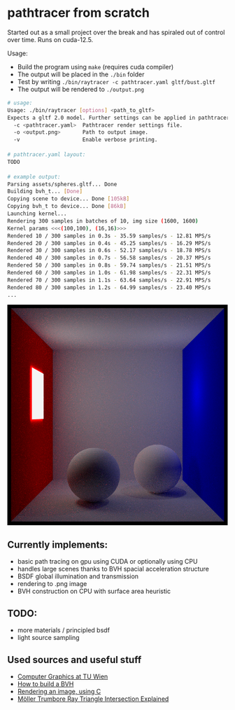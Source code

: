 # pathtracer from scratch

Started out as a small project over the break and has spiraled out of control over time. Runs on cuda-12.5.

Usage:
- Build the program using ```make``` (requires cuda compiler)
- The output will be placed in the ```./bin``` folder
- Test by writing ```./bin/raytracer -c pathtracer.yaml gltf/bust.gltf ```
- The output will be rendered to ```./output.png```

```sh
# usage:
Usage: ./bin/raytracer [options] <path_to_gltf>
Expects a gltf 2.0 model. Further settings can be applied in pathtracer.yaml.
  -c <pathtracer.yaml>  Pathtracer render settings file.
  -o <output.png>       Path to output image.
  -v                    Enable verbose printing.

# pathtracer.yaml layout:
TODO

# example output:
Parsing assets/spheres.gltf... Done 
Building bvh_t... [Done]
Copying scene to device... Done [105kB]
Copying bvh_t to device... Done [86kB]
Launching kernel... 
Rendering 300 samples in batches of 10, img size (1600, 1600)
Kernel params <<<(100,100), (16,16)>>>
Rendered 10 / 300 samples in 0.3s - 35.59 samples/s - 12.81 MPS/s
Rendered 20 / 300 samples in 0.4s - 45.25 samples/s - 16.29 MPS/s
Rendered 30 / 300 samples in 0.6s - 52.17 samples/s - 18.78 MPS/s
Rendered 40 / 300 samples in 0.7s - 56.58 samples/s - 20.37 MPS/s
Rendered 50 / 300 samples in 0.8s - 59.74 samples/s - 21.51 MPS/s
Rendered 60 / 300 samples in 1.0s - 61.98 samples/s - 22.31 MPS/s
Rendered 70 / 300 samples in 1.1s - 63.64 samples/s - 22.91 MPS/s
Rendered 80 / 300 samples in 1.2s - 64.99 samples/s - 23.40 MPS/s
...
```

![Latest render](/output.png)

## Currently implements:
* basic path tracing on gpu using CUDA or optionally using CPU
* handles large scenes thanks to BVH spacial acceleration structure
* BSDF global illumination and transmission
* rendering to .png image
* BVH construction on CPU with surface area heuristic

## TODO:
* more materials / principled bsdf
* light source sampling

## Used sources and useful stuff

* [Computer Graphics at TU Wien](https://www.youtube.com/@cgtuwien)
* [How to build a BVH](https://jacco.ompf2.com/2022/04/13/how-to-build-a-bvh-part-1-basics/)
* [Rendering an image, using C](https://stackoverflow.com/questions/27613601/rendering-an-image-using-c)
* [Möller Trumbore Ray Triangle Intersection Explained](https://www.youtube.com/watch?v=fK1RPmF_zjQ)
